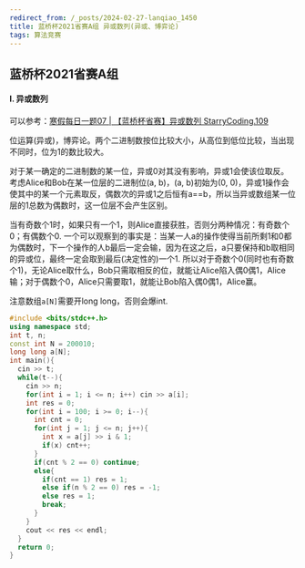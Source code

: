 ```yaml
---
redirect_from: /_posts/2024-02-27-lanqiao_1450
title: 蓝桥杯2021省赛A组 异或数列(异或、博弈论)
tags: 算法竞赛
---
```


## 蓝桥杯2021省赛A组

####  I. 异或数列

可以参考：<a href='https://www.bilibili.com/video/BV1wr421s73c/'>寒假每日一题07 | 【蓝桥杯省赛】异或数列 StarryCoding.109</a>

位运算(异或)，博弈论。两个二进制数按位比较大小，从高位到低位比较，当出现不同时，位为1的数比较大。

对于某一确定的二进制数的某一位，异或0对其没有影响，异或1会使该位取反。考虑Alice和Bob在某一位层的二进制位(a, b)，(a, b)初始为(0, 0)，异或1操作会使其中的某一个元素取反，偶数次的异或1之后恒有a==b，所以当异或数组某一位层的1总数为偶数时，这一位层不会产生区别。

当有奇数个1时，如果只有一个1，则Alice直接获胜，否则分两种情况：有奇数个0；有偶数个0. 一个可以观察到的事实是：当某一人a的操作使得当前所剩1和0都为偶数时，下一个操作的人b最后一定会输，因为在这之后，a只要保持和b取相同的异或位，最终一定会取到最后(决定性的)一个1. 所以对于奇数个0(同时也有奇数个1)，无论Alice取什么，Bob只需取相反的位，就能让Alice陷入偶0偶1，Alice输；对于偶数个0，Alice只需要取1，就能让Bob陷入偶0偶1，Alice赢。

注意数组`a[N]`需要开long long，否则会爆int.

```cpp
#include <bits/stdc++.h>
using namespace std;
int t, n;
const int N = 200010;
long long a[N];
int main(){
  cin >> t;
  while(t--){
    cin >> n;
    for(int i = 1; i <= n; i++) cin >> a[i];
    int res = 0;
    for(int i = 100; i >= 0; i--){
      int cnt = 0;
      for(int j = 1; j <= n; j++){
        int x = a[j] >> i & 1;
        if(x) cnt++;
      }
      if(cnt % 2 == 0) continue;
      else{
        if(cnt == 1) res = 1;
        else if(n % 2 == 0) res = -1;
        else res = 1;
        break;
      }
    }
    cout << res << endl;
  }
  return 0;
}
```
